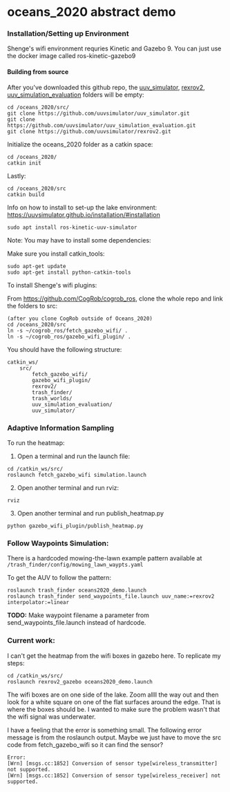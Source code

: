 # oceans_2020 abstract demo

### Installation/Setting up Environment
Shenge's wifi environment requries Kinetic and Gazebo 9. You can just use the docker image called ros-kinetic-gazebo9

#### Building from source
After you've downloaded this github repo, the [uuv_simulator](https://github.com/uuvsimulator/uuv_simulator), [rexrov2](https://github.com/uuvsimulator/rexrov2), [uuv_simulation_evaluation](https://github.com/uuvsimulator/uuv_simulation_evaluation) folders will be empty:

```
cd /oceans_2020/src/
git clone https://github.com/uuvsimulator/uuv_simulator.git
git clone https://github.com/uuvsimulator/uuv_simulation_evaluation.git
git clone https://github.com/uuvsimulator/rexrov2.git
```

Initialize the oceans_2020 folder as a catkin space:
```
cd /oceans_2020/
catkin init
```

Lastly:
```
cd /oceans_2020/src
catkin build
```



Info on how to install to set-up the lake environment: https://uuvsimulator.github.io/installation/#installation
```
sudo apt install ros-kinetic-uuv-simulator
```

Note: You may have to install some dependencies:

Make sure you install catkin_tools:
```
sudo apt-get update
sudo apt-get install python-catkin-tools
```

To install Shenge's wifi plugins:

From https://github.com/CogRob/cogrob_ros, clone the whole repo and link the folders to src:
```
(after you clone CogRob outside of Oceans_2020)
cd /oceans_2020/src
ln -s ~/cogrob_ros/fetch_gazebo_wifi/ .
ln -s ~/cogrob_ros/gazebo_wifi_plugin/ .
```

You should have the following structure:
```
catkin_ws/
    src/
        fetch_gazebo_wifi/
        gazebo_wifi_plugin/
        rexrov2/
        trash_finder/
        trash_worlds/
        uuv_simulation_evaluation/
        uuv_simulator/
```

### Adaptive Information Sampling

To run the heatmap:
1. Open a terminal and run the launch file:
```
cd /catkin_ws/src/
roslaunch fetch_gazebo_wifi simulation.launch
```

2. Open another terminal and run rviz:
```
rviz
```

3. Open another terminal and run publish_heatmap.py
```
python gazebo_wifi_plugin/publish_heatmap.py
```

### Follow Waypoints Simulation:
There is a hardcoded mowing-the-lawn example pattern available at `/trash_finder/config/mowing_lawn_waypts.yaml`

To get the AUV to follow the pattern:
```
roslaunch trash_finder oceans2020_demo.launch
roslaunch trash_finder send_waypoints_file.launch uuv_name:=rexrov2 interpolator:=linear 
```

**TODO:** Make waypoint filename a parameter from send_waypoints_file.launch instead of hardcode.

### Current work:
<!--
Currently, the only files of interest are at:
```
/catkin_ws/src/uuv_simulator/uuv_gazebo_worlds/launch/trash_lake.launch
/catkin_ws/src/uuv_simulator/uuv_gazebo_worlds/world/trash_lake.world
/catkin_ws/src/rexrov2/rexrov2_gazebo/launch/oceans2020_demo.launch
/catkin_ws/src/gazebo_wifi_plugin/
/catkin_ws/src/fetch_gazebo_wifi/
```
-->

I can't get the heatmap from the wifi boxes in gazebo here. To replicate my steps:

```
cd /catkin_ws/src/
roslaunch rexrov2_gazebo oceans2020_demo.launch
```
The wifi boxes are on one side of the lake. Zoom allll the way out and then look for a white square on one of the flat surfaces around the edge. That is where the boxes should be. I wanted to make sure the problem wasn't that the wifi signal was underwater.

I have a feeling that the error is something small. The following error message is from the roslaunch output. Maybe we just have to move the src code from fetch_gazebo_wifi so it can find the sensor?
```
Error:
[Wrn] [msgs.cc:1852] Conversion of sensor type[wireless_transmitter] not supported.
[Wrn] [msgs.cc:1852] Conversion of sensor type[wireless_receiver] not supported.
```
